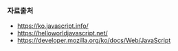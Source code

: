 
### 자료출처
- https://ko.javascript.info/
- https://helloworldjavascript.net/
- https://developer.mozilla.org/ko/docs/Web/JavaScript
